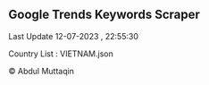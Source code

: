 

## Google Trends Keywords Scraper 
 
Last Update 12-07-2023 , 22:55:30

Country List :
VIETNAM.json



© Abdul Muttaqin 
